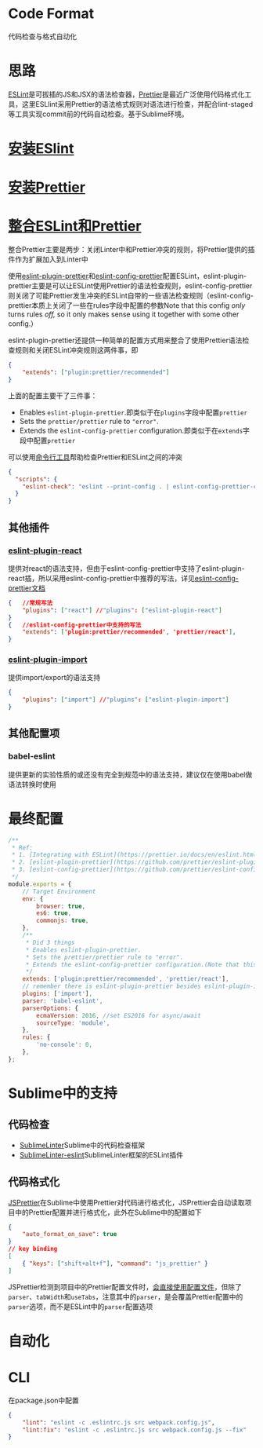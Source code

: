 # Code Format

代码检查与格式自动化

# 思路

[ESLint](https://github.com/eslint/eslint)是可拔插的JS和JSX的语法检查器，[Prettier](https://github.com/prettier/prettier)是最近广泛使用代码格式化工具，这里ESLlint采用Prettier的语法格式规则对语法进行检查，并配合lint-staged等工具实现commit前的代码自动检查。基于Sublime环境。

# [安装ESlint](https://eslint.org/docs/user-guide/getting-started)

# [安装Prettier](https://prettier.io/docs/en/install.html)

# [整合ESLint和Prettier](https://prettier.io/docs/en/eslint.html)

整合Prettier主要是两步：关闭Linter中和Prettier冲突的规则，将Prettier提供的插件作为扩展加入到Linter中

使用[eslint-plugin-prettier](https://github.com/prettier/eslint-plugin-prettier)和[eslint-config-prettier](https://github.com/prettier/eslint-config-prettier)配置ESLint，eslint-plugin-prettier主要是可以让ESLint使用Prettier的语法检查规则，eslint-config-prettier则关闭了可能Prettier发生冲突的ESLint自带的一些语法检查规则（eslint-config-prettier本质上关闭了一些在rules字段中配置的参数Note that this config *only* turns rules *off,* so it only makes sense using it together with some other config.）

eslint-plugin-prettier还提供一种简单的配置方式用来整合了使用Prettier语法检查规则和关闭ESLint冲突规则这两件事，即

```json
{
    "extends": ["plugin:prettier/recommended"]
}
```

上面的配置主要干了三件事：

- Enables `eslint-plugin-prettier`.即类似于在`plugins`字段中配置`prettier`
- Sets the `prettier/prettier` rule to `"error"`.
- Extends the `eslint-config-prettier` configuration.即类似于在`extends`字段中配置`prettier`

可以使用[命令行工具](https://github.com/prettier/eslint-config-prettier#cli-helper-tool)帮助检查Prettier和ESLint之间的冲突

```json
{
  "scripts": {
    "eslint-check": "eslint --print-config . | eslint-config-prettier-check"
  }
}
```

## 其他插件

### [eslint-plugin-react](https://github.com/yannickcr/eslint-plugin-react)

提供对react的语法支持，但由于eslint-config-prettier中支持了eslint-plugin-react插，所以采用eslint-config-prettier中推荐的写法，详见[eslint-config-prettier文档](https://github.com/prettier/eslint-config-prettier#installation)

```json
{   //常规写法
    "plugins": ["react"] //"plugins": ["eslint-plugin-react"]
}
{   //eslint-config-prettier中支持的写法
    "extends": ['plugin:prettier/recommended', 'prettier/react'],
}
```

### [eslint-plugin-import](https://github.com/benmosher/eslint-plugin-import)

提供import/export的语法支持

```json
{
    "plugins": ["import"] //"plugins": ["eslint-plugin-import"]
}
```

## 其他配置项

### babel-eslint

提供更新的实验性质的或还没有完全到规范中的语法支持，建议仅在使用babel做语法转换时使用

# 最终配置

```js
/**
 * Ref:
 * 1. [Integrating with ESLint](https://prettier.io/docs/en/eslint.html)
 * 2. [eslint-plugin-prettier](https://github.com/prettier/eslint-plugin-prettier)
 * 3. [eslint-config-prettier](https://github.com/prettier/eslint-config-prettier)
 */
module.exports = {
    // Target Environment
    env: {
        browser: true,
        es6: true,
        commonjs: true,
    },
    /**
     * Did 3 things
     * Enables eslint-plugin-prettier.
     * Sets the prettier/prettier rule to "error".
     * Extends the eslint-config-prettier configuration.(Note that this config only turns rules off)
     */
    extends: ['plugin:prettier/recommended', 'prettier/react'],
    // remember there is eslint-plugin-prettier besides eslint-plugin-import
    plugins: ['import'],
    parser: 'babel-eslint',
    parserOptions: {
        ecmaVersion: 2016, //set ES2016 for async/await
        sourceType: 'module',
    },
    rules: {
        'no-console': 0,
    },
};
```

# Sublime中的支持

## 代码检查

- [SublimeLinter](https://github.com/SublimeLinter/SublimeLinter)Sublime中的代码检查框架
- [SublimeLinter-eslint](https://github.com/SublimeLinter/SublimeLinter-eslint)SublimeLinter框架的ESLint插件

## 代码格式化

[JSPrettier](https://github.com/jonlabelle/SublimeJsPrettier)在Sublime中使用Prettier对代码进行格式化，JSPrettier会自动读取项目中的Prettier配置并进行格式化，此外在Sublime中的配置如下

```json
{
    "auto_format_on_save": true
}
// key binding
[
	{ "keys": ["shift+alt+f"], "command": "js_prettier" }
]
```

JSPrettier检测到项目中的Prettier配置文件时，[会直接使用配置文件](https://github.com/jonlabelle/SublimeJsPrettier#prettier-configuration-files)，但除了`parser`、`tabWidth`和`useTabs`，注意其中的`parser`，是会覆盖Prettier配置中的`parser`选项，而不是ESLint中的`parser`配置选项

# 自动化

# CLI

在package.json中配置

```json
{
    "lint": "eslint -c .eslintrc.js src webpack.config.js",
    "lint:fix": "eslint -c .eslintrc.js src webpack.config.js --fix"
}
```

